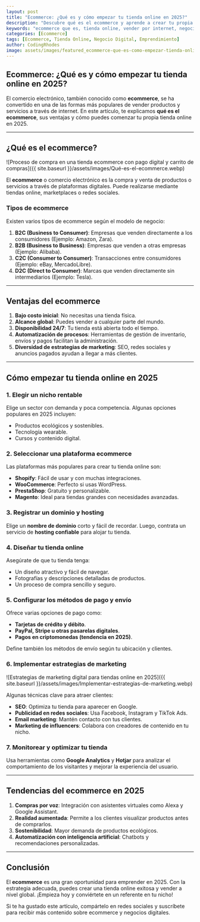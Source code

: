 ```yaml
---
layout: post
title: "Ecommerce: ¿Qué es y cómo empezar tu tienda online en 2025?"
description: "Descubre qué es el ecommerce y aprende a crear tu propia tienda online en 2025 con esta guía sencilla y completa."
keywords: "ecommerce que es, tienda online, vender por internet, negocio digital, ecommerce 2025"
categories: [Ecommerce]
tags: [Ecommerce, Tienda Online, Negocio Digital, Emprendimiento]
author: CodingRhodes
image: assets/images/featured_ecommerce-que-es-como-empezar-tienda-online-2025.webp
---
```


## Ecommerce: ¿Qué es y cómo empezar tu tienda online en 2025?

El comercio electrónico, también conocido como **ecommerce**, se ha convertido en una de las formas más populares de vender productos y servicios a través de internet. En este artículo, te explicamos **qué es el ecommerce**, sus ventajas y cómo puedes comenzar tu propia tienda online en 2025.

---

## ¿Qué es el ecommerce?

![Proceso de compra en una tienda ecommerce con pago digital y carrito de compras]({{ site.baseurl }}/assets/images/Qué-es-el-ecommerce.webp)

El **ecommerce** o comercio electrónico es la compra y venta de productos o servicios a través de plataformas digitales. Puede realizarse mediante tiendas online, marketplaces o redes sociales.

### Tipos de ecommerce
Existen varios tipos de ecommerce según el modelo de negocio:

1. **B2C (Business to Consumer)**: Empresas que venden directamente a los consumidores (Ejemplo: Amazon, Zara).
2. **B2B (Business to Business)**: Empresas que venden a otras empresas (Ejemplo: Alibaba).
3. **C2C (Consumer to Consumer)**: Transacciones entre consumidores (Ejemplo: eBay, MercadoLibre).
4. **D2C (Direct to Consumer)**: Marcas que venden directamente sin intermediarios (Ejemplo: Tesla).

---

## Ventajas del ecommerce

1. **Bajo costo inicial**: No necesitas una tienda física.
2. **Alcance global**: Puedes vender a cualquier parte del mundo.
3. **Disponibilidad 24/7**: Tu tienda está abierta todo el tiempo.
4. **Automatización de procesos**: Herramientas de gestión de inventario, envíos y pagos facilitan la administración.
5. **Diversidad de estrategias de marketing**: SEO, redes sociales y anuncios pagados ayudan a llegar a más clientes.

---

## Cómo empezar tu tienda online en 2025

### 1. Elegir un nicho rentable
Elige un sector con demanda y poca competencia. Algunas opciones populares en 2025 incluyen:
- Productos ecológicos y sostenibles.
- Tecnología wearable.
- Cursos y contenido digital.

### 2. Seleccionar una plataforma ecommerce
Las plataformas más populares para crear tu tienda online son:
- **Shopify**: Fácil de usar y con muchas integraciones.
- **WooCommerce**: Perfecto si usas WordPress.
- **PrestaShop**: Gratuito y personalizable.
- **Magento**: Ideal para tiendas grandes con necesidades avanzadas.

### 3. Registrar un dominio y hosting
Elige un **nombre de dominio** corto y fácil de recordar. Luego, contrata un servicio de **hosting confiable** para alojar tu tienda.

### 4. Diseñar tu tienda online
Asegúrate de que tu tienda tenga:
- Un diseño atractivo y fácil de navegar.
- Fotografías y descripciones detalladas de productos.
- Un proceso de compra sencillo y seguro.

### 5. Configurar los métodos de pago y envío
Ofrece varias opciones de pago como:
- **Tarjetas de crédito y débito**.
- **PayPal, Stripe u otras pasarelas digitales**.
- **Pagos en criptomonedas (tendencia en 2025)**.

Define también los métodos de envío según tu ubicación y clientes.

### 6. Implementar estrategias de marketing

![Estrategias de marketing digital para tiendas online en 2025]({{ site.baseurl }}/assets/images/Implementar-estrategias-de-marketing.webp)

Algunas técnicas clave para atraer clientes:
- **SEO**: Optimiza tu tienda para aparecer en Google.
- **Publicidad en redes sociales**: Usa Facebook, Instagram y TikTok Ads.
- **Email marketing**: Mantén contacto con tus clientes.
- **Marketing de influencers**: Colabora con creadores de contenido en tu nicho.

### 7. Monitorear y optimizar tu tienda
Usa herramientas como **Google Analytics** y **Hotjar** para analizar el comportamiento de los visitantes y mejorar la experiencia del usuario.

---

## Tendencias del ecommerce en 2025

1. **Compras por voz**: Integración con asistentes virtuales como Alexa y Google Assistant.
2. **Realidad aumentada**: Permite a los clientes visualizar productos antes de comprarlos.
3. **Sostenibilidad**: Mayor demanda de productos ecológicos.
4. **Automatización con inteligencia artificial**: Chatbots y recomendaciones personalizadas.

---

## Conclusión

El **ecommerce** es una gran oportunidad para emprender en 2025. Con la estrategia adecuada, puedes crear una tienda online exitosa y vender a nivel global. ¡Empieza hoy y conviértete en un referente en tu nicho!

Si te ha gustado este artículo, compártelo en redes sociales y suscríbete para recibir más contenido sobre ecommerce y negocios digitales.

